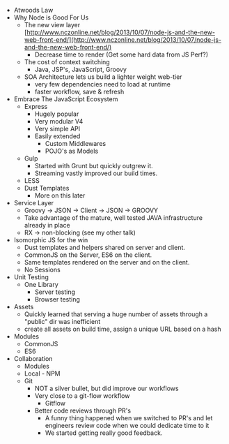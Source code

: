 * Atwoods Law
* Why Node is Good For Us
	* The new view layer [http://www.nczonline.net/blog/2013/10/07/node-js-and-the-new-web-front-end/](http://www.nczonline.net/blog/2013/10/07/node-js-and-the-new-web-front-end/)   
		* Decrease time to render (Get some hard data from JS Perf?)
	* The cost of context switching
		* Java, JSP's, JavaScript, Groovy
	* SOA Architecture lets us build a lighter weight web-tier
		* very few dependencies need to load at runtime
		* faster workflow, save & refresh
* Embrace The JavaScript Ecosystem
	* Express
		* Hugely popular
		* Very modular V4
		* Very simple API
		* Easily extended
			* Custom Middlewares
			* POJO's as Models
	* Gulp
		* Started with Grunt but quickly outgrew it.
		* Streaming vastly improved our build times.
	* LESS
	* Dust Templates
		* More on this later
* Service Layer
	* Groovy -> JSON -> Client -> JSON -> GROOVY
	* Take advantage of the mature, well tested JAVA infrastructure already in place
	* RX -> non-blocking (see my other talk)
* Isomorphic JS for the win
	* Dust templates and helpers shared on server and client.
	* CommonJS on the Server, ES6 on the client.
	* Same templates rendered on the server and on the client.
	* No Sessions
* Unit Testing
	* One Library
		* Server testing
		* Browser testing 
* Assets
	* Quickly learned that serving a huge number of assets through a "public" dir was inefficient
	* create all assets on build time, assign a unique URL based on a hash
* Modules
	* CommonJS
	* ES6
* Collaboration
	* Modules	 
	* Local - NPM
	* Git
		* NOT a silver bullet, but did improve our workflows
		* Very close to a git-flow workflow
			* Gitflow
		* Better code reviews through PR's
			* A funny thing happened when we switched to PR's and let engineers review code when we could dedicate time to it
			* We started getting really good feedback.